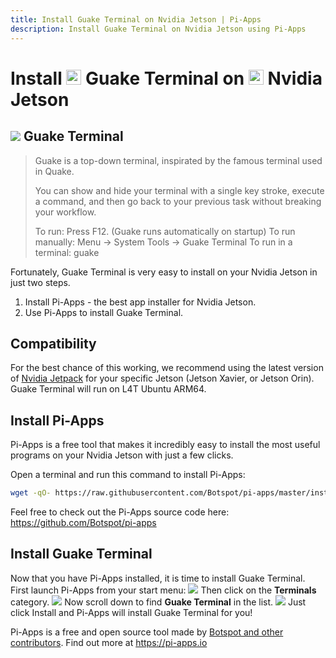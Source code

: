 ```yaml
---
title: Install Guake Terminal on Nvidia Jetson | Pi-Apps
description: Install Guake Terminal on Nvidia Jetson using Pi-Apps
---
```

<div class="simple-install-content content">

# Install <img src="/img/app-icons/Guake Terminal/icon-64.png" height=24> Guake Terminal on <img src=/img/other-icons/nvidia-icon.svg height=24> Nvidia Jetson

## <img src="/img/app-icons/Guake Terminal/icon-64.png"> Guake Terminal
> Guake is a top-down terminal, inspirated by the famous terminal used in Quake.
> 
> You can show and hide your terminal with a single key stroke, execute a command, and then go back to your previous task without breaking your workflow.
> 
> To run: Press F12. (Guake runs automatically on startup)
> To run manually: Menu -> System Tools -> Guake Terminal
> To run in a terminal: guake

Fortunately, Guake Terminal is very easy to install on your Nvidia Jetson in just two steps.
1. Install Pi-Apps - the best app installer for Nvidia Jetson.
2. Use Pi-Apps to install Guake Terminal.
</div>
<div class="simple-install-content content">

## Compatibility
For the best chance of this working, we recommend using the latest version of [Nvidia Jetpack](https://developer.nvidia.com/embedded/jetpack-archive) for your specific Jetson (Jetson Xavier, or Jetson Orin).
Guake Terminal will run on L4T Ubuntu ARM64.
</div>
<div class="simple-install-content content">

## Install Pi-Apps

Pi-Apps is a free tool that makes it incredibly easy to install the most useful programs on your Nvidia Jetson with just a few clicks.

Open a terminal and run this command to install Pi-Apps:
```bash
wget -qO- https://raw.githubusercontent.com/Botspot/pi-apps/master/install | bash
```
Feel free to check out the Pi-Apps source code here: https://github.com/Botspot/pi-apps
</div>
<div class="simple-install-content content">

## Install Guake Terminal

Now that you have Pi-Apps installed, it is time to install Guake Terminal.
First launch Pi-Apps from your start menu:
<img src="/img/start-menu.png">
Then click on the <b>Terminals</b> category.
<img src="/img/category-selections/Terminals.png">
Now scroll down to find <b>Guake Terminal</b> in the list.
<img src="/img/app-icons/Guake Terminal/app-selection.png">
Just click Install and Pi-Apps will install Guake Terminal for you!
</div>
<div class="simple-install-content content">

Pi-Apps is a free and open source tool made by [Botspot and other contributors](/about/#contributors). Find out more at https://pi-apps.io
</div>

